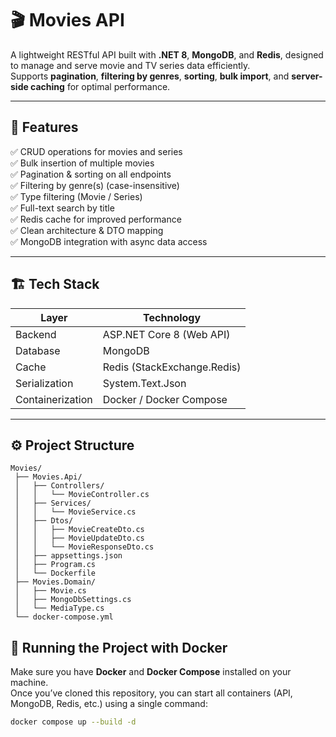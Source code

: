 # 🎬 Movies API

A lightweight RESTful API built with **.NET 8**, **MongoDB**, and **Redis**, designed to manage and serve movie and TV series data efficiently.  
Supports **pagination**, **filtering by genres**, **sorting**, **bulk import**, and **server-side caching** for optimal performance.

---

## 🚀 Features

✅ CRUD operations for movies and series  
✅ Bulk insertion of multiple movies  
✅ Pagination & sorting on all endpoints  
✅ Filtering by genre(s) (case-insensitive)  
✅ Type filtering (Movie / Series)  
✅ Full-text search by title  
✅ Redis cache for improved performance  
✅ Clean architecture & DTO mapping  
✅ MongoDB integration with async data access  

---

## 🏗️ Tech Stack

| Layer | Technology |
|-------|-------------|
| Backend | ASP.NET Core 8 (Web API) |
| Database | MongoDB |
| Cache | Redis (StackExchange.Redis) |
| Serialization | System.Text.Json |
| Containerization | Docker / Docker Compose |

---

## ⚙️ Project Structure

```
Movies/
 ├── Movies.Api/
 │   ├── Controllers/
 │   │   └── MovieController.cs
 │   ├── Services/
 │   │   └── MovieService.cs
 │   ├── Dtos/
 │   │   ├── MovieCreateDto.cs
 │   │   ├── MovieUpdateDto.cs
 │   │   └── MovieResponseDto.cs
 │   ├── appsettings.json
 │   ├── Program.cs
 │   └── Dockerfile
 ├── Movies.Domain/
 │   ├── Movie.cs
 │   ├── MongoDbSettings.cs
 │   └── MediaType.cs
 └── docker-compose.yml
```

## 🐳 Running the Project with Docker

Make sure you have **Docker** and **Docker Compose** installed on your machine.  
Once you’ve cloned this repository, you can start all containers (API, MongoDB, Redis, etc.) using a single command:

```bash
docker compose up --build -d